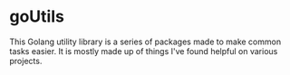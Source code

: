 # goUtils

This Golang utility library is a series of packages made to make common tasks easier. It is mostly made up of things I've found helpful on various projects.
